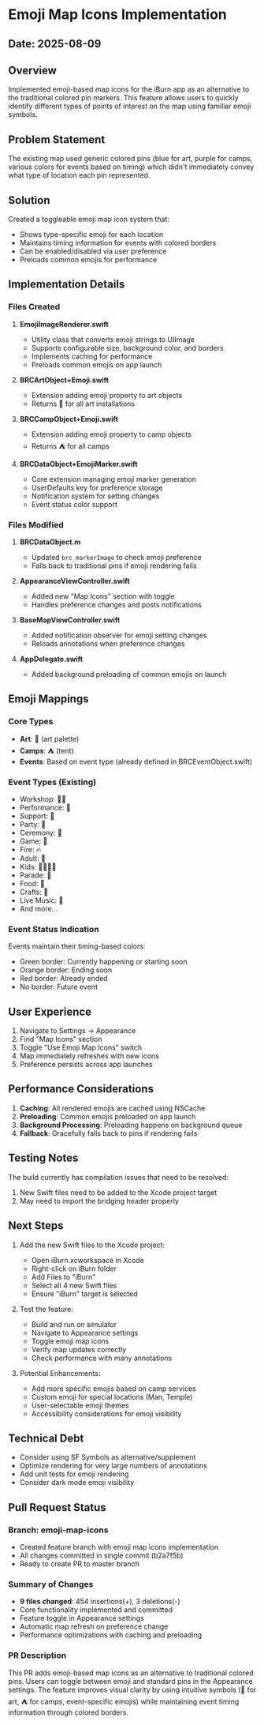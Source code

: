 # Emoji Map Icons Implementation

## Date: 2025-08-09

## Overview
Implemented emoji-based map icons for the iBurn app as an alternative to the traditional colored pin markers. This feature allows users to quickly identify different types of points of interest on the map using familiar emoji symbols.

## Problem Statement
The existing map used generic colored pins (blue for art, purple for camps, various colors for events based on timing) which didn't immediately convey what type of location each pin represented.

## Solution
Created a toggleable emoji map icon system that:
- Shows type-specific emoji for each location
- Maintains timing information for events with colored borders
- Can be enabled/disabled via user preference
- Preloads common emojis for performance

## Implementation Details

### Files Created

1. **EmojiImageRenderer.swift**
   - Utility class that converts emoji strings to UIImage
   - Supports configurable size, background color, and borders
   - Implements caching for performance
   - Preloads common emojis on app launch

2. **BRCArtObject+Emoji.swift**
   - Extension adding emoji property to art objects
   - Returns 🎨 for all art installations

3. **BRCCampObject+Emoji.swift**
   - Extension adding emoji property to camp objects
   - Returns ⛺ for all camps

4. **BRCDataObject+EmojiMarker.swift**
   - Core extension managing emoji marker generation
   - UserDefaults key for preference storage
   - Notification system for setting changes
   - Event status color support

### Files Modified

1. **BRCDataObject.m**
   - Updated `brc_markerImage` to check emoji preference
   - Falls back to traditional pins if emoji rendering fails

2. **AppearanceViewController.swift**
   - Added new "Map Icons" section with toggle
   - Handles preference changes and posts notifications

3. **BaseMapViewController.swift**
   - Added notification observer for emoji setting changes
   - Reloads annotations when preference changes

4. **AppDelegate.swift**
   - Added background preloading of common emojis on launch

## Emoji Mappings

### Core Types
- **Art**: 🎨 (art palette)
- **Camps**: ⛺ (tent)
- **Events**: Based on event type (already defined in BRCEventObject.swift)

### Event Types (Existing)
- Workshop: 🧑‍🏫
- Performance: 💃
- Support: 🏥
- Party: 🎉
- Ceremony: 🔮
- Game: 🎯
- Fire: 🔥
- Adult: 🔞
- Kids: 👨‍👩‍👧‍👦
- Parade: 🎏
- Food: 🍔
- Crafts: 🎨
- Live Music: 🎺
- And more...

### Event Status Indication
Events maintain their timing-based colors:
- Green border: Currently happening or starting soon
- Orange border: Ending soon
- Red border: Already ended
- No border: Future event

## User Experience

1. Navigate to Settings → Appearance
2. Find "Map Icons" section
3. Toggle "Use Emoji Map Icons" switch
4. Map immediately refreshes with new icons
5. Preference persists across app launches

## Performance Considerations

1. **Caching**: All rendered emojis are cached using NSCache
2. **Preloading**: Common emojis preloaded on app launch
3. **Background Processing**: Preloading happens on background queue
4. **Fallback**: Gracefully falls back to pins if rendering fails

## Testing Notes

The build currently has compilation issues that need to be resolved:
1. New Swift files need to be added to the Xcode project target
2. May need to import the bridging header properly

## Next Steps

1. Add the new Swift files to the Xcode project:
   - Open iBurn.xcworkspace in Xcode
   - Right-click on iBurn folder
   - Add Files to "iBurn"
   - Select all 4 new Swift files
   - Ensure "iBurn" target is selected

2. Test the feature:
   - Build and run on simulator
   - Navigate to Appearance settings
   - Toggle emoji map icons
   - Verify map updates correctly
   - Check performance with many annotations

3. Potential Enhancements:
   - Add more specific emojis based on camp services
   - Custom emoji for special locations (Man, Temple)
   - User-selectable emoji themes
   - Accessibility considerations for emoji visibility

## Technical Debt
- Consider using SF Symbols as alternative/supplement
- Optimize rendering for very large numbers of annotations
- Add unit tests for emoji rendering
- Consider dark mode emoji visibility

## Pull Request Status

### Branch: emoji-map-icons
- Created feature branch with emoji map icons implementation
- All changes committed in single commit (b2a7f5b)
- Ready to create PR to master branch

### Summary of Changes
- **9 files changed**: 454 insertions(+), 3 deletions(-)
- Core functionality implemented and committed
- Feature toggle in Appearance settings
- Automatic map refresh on preference change
- Performance optimizations with caching and preloading

### PR Description
This PR adds emoji-based map icons as an alternative to traditional colored pins. Users can toggle between emoji and standard pins in the Appearance settings. The feature improves visual clarity by using intuitive symbols (🎨 for art, ⛺ for camps, event-specific emojis) while maintaining event timing information through colored borders.